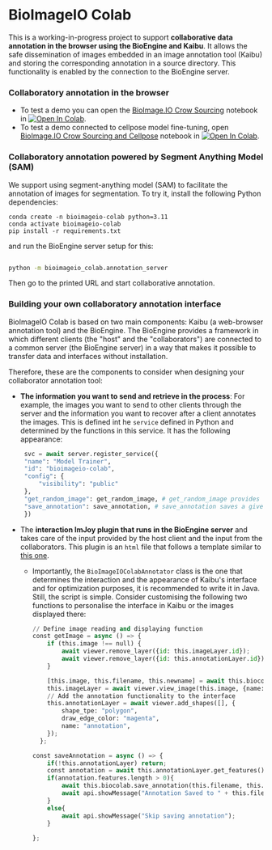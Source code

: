 # BioImageIO Colab

This is a working-in-progress project to support **collaborative data annotation in the browser using the BioEngine and Kaibu**. It allows the safe dissemination of images embedded in an image annotation tool (Kaibu) and storing the corresponding annotation in a source directory. This functionality is enabled by the connection to the BioEngine server. 

### Collaboratory annotation in the browser
- To test a demo you can open the [BioImage.IO Crow Sourcing](https://github.com/bioimage-io/bioimageio-colab/blob/main/notebooks/BioImageIOCrowdSourcing.ipynb) notebook in [![Open In Colab](https://colab.research.google.com/assets/colab-badge.svg)](https://colab.research.google.com/github/bioimage-io/bioimageio-colab/blob/main/notebooks/BioImageIOCrowdSourcing.ipynb).
- To test a demo connected to cellpose model fine-tuning, open [BioImage.IO Crow Sourcing and Cellpose](https://github.com/bioimage-io/bioimageio-colab/blob/main/notebooks/BioImageIOCrowdSourcing_CellposeFinetune.ipynb) notebook in [![Open In Colab](https://colab.research.google.com/assets/colab-badge.svg)](https://colab.research.google.com/github/bioimage-io/bioimageio-colab/blob/main/notebooks/BioImageIOCrowdSourcing_CellposeFinetune.ipynb).

### Collaboratory annotation powered by Segment Anything Model (SAM)

We support using segment-anything model (SAM) to facilitate the annotation of images for segmentation. To try it, install the following Python dependencies:

```
conda create -n bioimageio-colab python=3.11
conda activate bioimageio-colab
pip install -r requirements.txt
```
and run the BioEngine server setup for this:
```bash

python -m bioimageio_colab.annotation_server
```

Then go to the printed URL and start collaborative annotation.

### Building your own collaboratory annotation interface

BioImageIO Colab is based on two main components: Kaibu (a web-browser annotation tool) and the BioEngine. The BioEngine provides a framework in which different clients (the "host" and the "collaborators") are connected to a common server (the BioEngine server) in a way that makes it possible to transfer data and interfaces without installation. 

Therefore, these are the components to consider when designing your collaborator annotation tool: 
- **The information you want to send and retrieve in the process**: For example, the images you want to send to other clients through the server and the information you want to recover after a client annotates the images. This is defined int he `service` defined in Python and determined by the functions in this service. It has the following appearance:

   ```python
    svc = await server.register_service({
    "name": "Model Trainer",
    "id": "bioimageio-colab",
    "config": {
        "visibility": "public"
    },
    "get_random_image": get_random_image, # get_random_image provides a numpy array with an image
    "save_annotation": save_annotation, # save_annotation saves a given annotation in a given directory
    })
    ```
- The **interaction ImJoy plugin that runs in the BioEngine server** and takes care of the input provided by the host client and the input from the collaborators. This plugin is an `html` file that follows a template similar to [this one](https://github.com/bioimage-io/bioimageio-colab/blob/main/plugins/bioimageio-colab.imjoy.html).
  -  Importantly, the `BioImageIOColabAnnotator` class is the one that determines the interaction and the appearance of Kaibu's interface and for optimization purposes, it is recommended to write it in Java. 
Still, the script is simple. Consider customising the following two functions to personalise the interface in Kaibu or the images displayed there:
      ```python
      // Define image reading and displaying function
      const getImage = async () => {
          if (this.image !== null) {
              await viewer.remove_layer({id: this.imageLayer.id});
              await viewer.remove_layer({id: this.annotationLayer.id});
          }
  
          [this.image, this.filename, this.newname] = await this.biocolab.get_random_image();
          this.imageLayer = await viewer.view_image(this.image, {name: "image"});
          // Add the annotation functionality to the interface
          this.annotationLayer = await viewer.add_shapes([], {
              shape_tpe: "polygon",
              draw_edge_color: "magenta",
              name: "annotation",
          });
        };
  
      const saveAnnotation = async () => {
          if(!this.annotationLayer) return;
          const annotation = await this.annotationLayer.get_features();
          if(annotation.features.length > 0){
              await this.biocolab.save_annotation(this.filename, this.newname, annotation, [this.image._rshape[0], this.image._rshape[1]]);
              await api.showMessage("Annotation Saved to " + this.filename);
          }
          else{
              await api.showMessage("Skip saving annotation");
          }
          
      };
      ```

